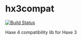 hx3compat
=========

[![Build Status](https://travis-ci.org/HaxeFoundation/hx3compat.svg?branch=master)](https://travis-ci.org/HaxeFoundation/hx3compat)

Haxe 4 compatibility lib for Haxe 3
